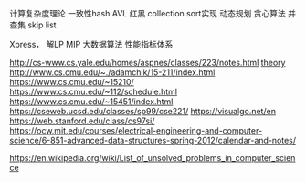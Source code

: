 计算复杂度理论
一致性hash
AVL 
红黑 
collection.sort实现
动态规划
贪心算法
并查集
skip list

Xpress， 解LP MIP
大数据算法
性能指标体系

http://cs-www.cs.yale.edu/homes/aspnes/classes/223/notes.html
[theory](https://en.wikipedia.org/wiki/Computational_complexity_theory)
http://www.cs.cmu.edu/~./adamchik/15-211/index.html
https://www.cs.cmu.edu/~15210/
https://www.cs.cmu.edu/~112/schedule.html
https://www.cs.cmu.edu/~15451/index.html
https://cseweb.ucsd.edu/classes/sp99/cse221/
https://visualgo.net/en
https://web.stanford.edu/class/cs97si/
https://ocw.mit.edu/courses/electrical-engineering-and-computer-science/6-851-advanced-data-structures-spring-2012/calendar-and-notes/

https://en.wikipedia.org/wiki/List_of_unsolved_problems_in_computer_science

